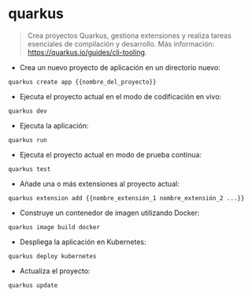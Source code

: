 # quarkus

> Crea proyectos Quarkus, gestiona extensiones y realiza tareas esenciales de compilación y desarrollo.
> Más información: <https://quarkus.io/guides/cli-tooling>.

- Crea un nuevo proyecto de aplicación en un directorio nuevo:

`quarkus create app {{nombre_del_proyecto}}`

- Ejecuta el proyecto actual en el modo de codificación en vivo:

`quarkus dev`

- Ejecuta la aplicación:

`quarkus run`

- Ejecuta el proyecto actual en modo de prueba continua:

`quarkus test`

- Añade una o más extensiones al proyecto actual:

`quarkus extension add {{nombre_extensión_1 nombre_extensión_2 ...}}`

- Construye un contenedor de imagen utilizando Docker:

`quarkus image build docker`

- Despliega la aplicación en Kubernetes:

`quarkus deploy kubernetes`

- Actualiza el proyecto:

`quarkus update`
